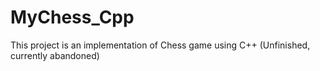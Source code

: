# MyChess_Cpp
This project is an implementation of Chess game using C++
(Unfinished, currently abandoned)
